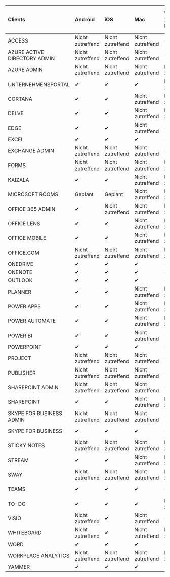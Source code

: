 <!-- This file is generated automatically. Changes made to this file will be overwritten.-->
|Clients|Android|iOS|Mac|Windows 10<br>Desktop|Windows 10<br>Moderne Apps|
|:-|:-|:-|:-|:-|:-|
|ACCESS|Nicht zutreffend|Nicht zutreffend|Nicht zutreffend|✔|Nicht zutreffend|
|AZURE ACTIVE DIRECTORY ADMIN|Nicht zutreffend|Nicht zutreffend|Nicht zutreffend|✔|Nicht zutreffend|
|AZURE ADMIN|Nicht zutreffend|Nicht zutreffend|Nicht zutreffend|Nicht zutreffend|Nicht zutreffend|
|UNTERNEHMENSPORTAL|✔|✔|✔|Nicht zutreffend|✔|
|CORTANA|✔|✔|Nicht zutreffend|Nicht zutreffend|✔|
|DELVE|✔|✔|Nicht zutreffend|Nicht zutreffend|Nicht zutreffend|
|EDGE|✔|✔|Nicht zutreffend|✔|Nicht zutreffend|
|EXCEL|✔|✔|✔|✔|✔|
|EXCHANGE ADMIN|Nicht zutreffend|Nicht zutreffend|Nicht zutreffend|✔|Nicht zutreffend|
|FORMS|Nicht zutreffend|Nicht zutreffend|Nicht zutreffend|Nicht zutreffend|Nicht zutreffend|
|KAIZALA|✔|✔|Nicht zutreffend|Nicht zutreffend|Nicht zutreffend|
|MICROSOFT ROOMS|Geplant|Geplant|Nicht zutreffend|Nicht zutreffend|Nicht zutreffend|
|OFFICE 365 ADMIN|✔|Nicht zutreffend|Nicht zutreffend|Nicht zutreffend|Nicht zutreffend|
|OFFICE LENS|✔|✔|Nicht zutreffend|Nicht zutreffend|✔|
|OFFICE MOBILE|✔|✔|Nicht zutreffend|Nicht zutreffend|Nicht zutreffend|
|OFFICE.COM|Nicht zutreffend|Nicht zutreffend|Nicht zutreffend|Nicht zutreffend|✔|
|ONEDRIVE|✔|✔|✔|✔|✔|
|ONENOTE|✔|✔|✔|✔|✔|
|OUTLOOK|✔|✔|✔|✔|✔|
|PLANNER|✔|✔|Nicht zutreffend|Nicht zutreffend|Nicht zutreffend|
|POWER APPS|✔|✔|Nicht zutreffend|Nicht zutreffend|✔|
|POWER AUTOMATE|✔|✔|Nicht zutreffend|Nicht zutreffend|Nicht zutreffend|
|POWER BI|✔|✔|Nicht zutreffend|✔|✔|
|POWERPOINT|✔|✔|✔|✔|✔|
|PROJECT|Nicht zutreffend|Nicht zutreffend|Nicht zutreffend|✔|Nicht zutreffend|
|PUBLISHER|Nicht zutreffend|Nicht zutreffend|Nicht zutreffend|✔|Nicht zutreffend|
|SHAREPOINT ADMIN|Nicht zutreffend|Nicht zutreffend|Nicht zutreffend|✔|Nicht zutreffend|
|SHAREPOINT|✔|✔|Nicht zutreffend|Nicht zutreffend|Nicht zutreffend|
|SKYPE FOR BUSINESS ADMIN|Nicht zutreffend|Nicht zutreffend|Nicht zutreffend|✔|Nicht zutreffend|
|SKYPE FOR BUSINESS|✔|✔|✔|✔|Nicht zutreffend|
|STICKY NOTES|Nicht zutreffend|Nicht zutreffend|Nicht zutreffend|Nicht zutreffend|✔|
|STREAM|✔|✔|Nicht zutreffend|Nicht zutreffend|Nicht zutreffend|
|SWAY|Nicht zutreffend|Nicht zutreffend|Nicht zutreffend|Nicht zutreffend|✔|
|TEAMS|✔|✔|✔|✔|Nicht zutreffend|
|TO-DO|✔|✔|✔|Nicht zutreffend|✔|
|VISIO|Nicht zutreffend|✔|Nicht zutreffend|✔|Nicht zutreffend|
|WHITEBOARD|Nicht zutreffend|✔|Nicht zutreffend|Nicht zutreffend|✔|
|WORD|✔|✔|✔|✔|✔|
|WORKPLACE ANALYTICS|Nicht zutreffend|Nicht zutreffend|Nicht zutreffend|Nicht zutreffend|Nicht zutreffend|
|YAMMER|✔|✔|✔|✔|–|
